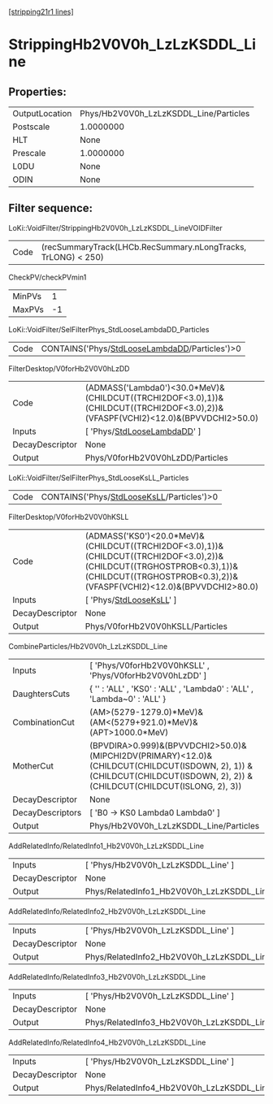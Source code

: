 [[stripping21r1 lines]](./stripping21r1-index)

# StrippingHb2V0V0h_LzLzKSDDL_Line

## Properties:

|                |                                        |
|----------------|----------------------------------------|
| OutputLocation | Phys/Hb2V0V0h_LzLzKSDDL_Line/Particles |
| Postscale      | 1.0000000                              |
| HLT            | None                                   |
| Prescale       | 1.0000000                              |
| L0DU           | None                                   |
| ODIN           | None                                   |

## Filter sequence:

LoKi::VoidFilter/StrippingHb2V0V0h_LzLzKSDDL_LineVOIDFilter

|      |                                                               |
|------|---------------------------------------------------------------|
| Code | (recSummaryTrack(LHCb.RecSummary.nLongTracks, TrLONG) \< 250) |

CheckPV/checkPVmin1

|        |     |
|--------|-----|
| MinPVs | 1   |
| MaxPVs | -1  |

LoKi::VoidFilter/SelFilterPhys_StdLooseLambdaDD_Particles

|      |                                                                                                    |
|------|----------------------------------------------------------------------------------------------------|
| Code | CONTAINS('Phys/[StdLooseLambdaDD](./stripping21r1-commonparticles-stdlooselambdadd)/Particles')\>0 |

FilterDesktop/V0forHb2V0V0hLzDD

|                 |                                                                                                                                      |
|-----------------|--------------------------------------------------------------------------------------------------------------------------------------|
| Code            | (ADMASS('Lambda0')\<30.0\*MeV)&(CHILDCUT((TRCHI2DOF\<3.0),1))&(CHILDCUT((TRCHI2DOF\<3.0),2))&(VFASPF(VCHI2)\<12.0)&(BPVVDCHI2\>50.0) |
| Inputs          | [ 'Phys/[StdLooseLambdaDD](./stripping21r1-commonparticles-stdlooselambdadd)' ]                                                    |
| DecayDescriptor | None                                                                                                                                 |
| Output          | Phys/V0forHb2V0V0hLzDD/Particles                                                                                                     |

LoKi::VoidFilter/SelFilterPhys_StdLooseKsLL_Particles

|      |                                                                                            |
|------|--------------------------------------------------------------------------------------------|
| Code | CONTAINS('Phys/[StdLooseKsLL](./stripping21r1-commonparticles-stdlooseksll)/Particles')\>0 |

FilterDesktop/V0forHb2V0V0hKSLL

|                 |                                                                                                                                                                                                    |
|-----------------|----------------------------------------------------------------------------------------------------------------------------------------------------------------------------------------------------|
| Code            | (ADMASS('KS0')\<20.0\*MeV)&(CHILDCUT((TRCHI2DOF\<3.0),1))&(CHILDCUT((TRCHI2DOF\<3.0),2))&(CHILDCUT((TRGHOSTPROB\<0.3),1))&(CHILDCUT((TRGHOSTPROB\<0.3),2))&(VFASPF(VCHI2)\<12.0)&(BPVVDCHI2\>80.0) |
| Inputs          | [ 'Phys/[StdLooseKsLL](./stripping21r1-commonparticles-stdlooseksll)' ]                                                                                                                          |
| DecayDescriptor | None                                                                                                                                                                                               |
| Output          | Phys/V0forHb2V0V0hKSLL/Particles                                                                                                                                                                   |

CombineParticles/Hb2V0V0h_LzLzKSDDL_Line

|                  |                                                                                                                                                                             |
|------------------|-----------------------------------------------------------------------------------------------------------------------------------------------------------------------------|
| Inputs           | [ 'Phys/V0forHb2V0V0hKSLL' , 'Phys/V0forHb2V0V0hLzDD' ]                                                                                                                   |
| DaughtersCuts    | { '' : 'ALL' , 'KS0' : 'ALL' , 'Lambda0' : 'ALL' , 'Lambda~0' : 'ALL' }                                                                                                     |
| CombinationCut   | (AM\>(5279-1279.0)\*MeV)&(AM\<(5279+921.0)\*MeV)&(APT\>1000.0\*MeV)                                                                                                         |
| MotherCut        | (BPVDIRA\>0.999)&(BPVVDCHI2\>50.0)&(MIPCHI2DV(PRIMARY)\<12.0)& (CHILDCUT(CHILDCUT(ISDOWN, 2), 1)) & (CHILDCUT(CHILDCUT(ISDOWN, 2), 2)) & (CHILDCUT(CHILDCUT(ISLONG, 2), 3)) |
| DecayDescriptor  | None                                                                                                                                                                        |
| DecayDescriptors | [ 'B0 -\> KS0 Lambda0 Lambda0' ]                                                                                                                                          |
| Output           | Phys/Hb2V0V0h_LzLzKSDDL_Line/Particles                                                                                                                                      |

AddRelatedInfo/RelatedInfo1_Hb2V0V0h_LzLzKSDDL_Line

|                 |                                                     |
|-----------------|-----------------------------------------------------|
| Inputs          | [ 'Phys/Hb2V0V0h_LzLzKSDDL_Line' ]                |
| DecayDescriptor | None                                                |
| Output          | Phys/RelatedInfo1_Hb2V0V0h_LzLzKSDDL_Line/Particles |

AddRelatedInfo/RelatedInfo2_Hb2V0V0h_LzLzKSDDL_Line

|                 |                                                     |
|-----------------|-----------------------------------------------------|
| Inputs          | [ 'Phys/Hb2V0V0h_LzLzKSDDL_Line' ]                |
| DecayDescriptor | None                                                |
| Output          | Phys/RelatedInfo2_Hb2V0V0h_LzLzKSDDL_Line/Particles |

AddRelatedInfo/RelatedInfo3_Hb2V0V0h_LzLzKSDDL_Line

|                 |                                                     |
|-----------------|-----------------------------------------------------|
| Inputs          | [ 'Phys/Hb2V0V0h_LzLzKSDDL_Line' ]                |
| DecayDescriptor | None                                                |
| Output          | Phys/RelatedInfo3_Hb2V0V0h_LzLzKSDDL_Line/Particles |

AddRelatedInfo/RelatedInfo4_Hb2V0V0h_LzLzKSDDL_Line

|                 |                                                     |
|-----------------|-----------------------------------------------------|
| Inputs          | [ 'Phys/Hb2V0V0h_LzLzKSDDL_Line' ]                |
| DecayDescriptor | None                                                |
| Output          | Phys/RelatedInfo4_Hb2V0V0h_LzLzKSDDL_Line/Particles |
